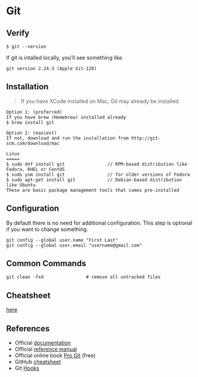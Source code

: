 # Git

## Verify
```
$ git --version
```
If git is intalled locally, you'll see something like 
```
git version 2.24.3 (Apple Git-128)
```

## Installation

> If you have XCode installed on Mac, Git may already be installed.

```
Option 1: (preferred)
If you have brew (Homebrew) installed already
$ brew install git

Option 2: (easiest)
If not, download and run the installation from http://git-scm.com/download/mac

Linux
=====
$ sudo dnf install git                // RPM-based distribution like Fedora, RHEL or CentOS
$ sudo yum install git                // for older versions of Fedora
$ sudo apt-get install git            // Debian-based distribution like Ubuntu
These are basic package management tools that comes pre-installed
```

## Configuration

By default there is no need for additional configuration. This step is optional if you want to change something.
```
git config --global user.name "First Last"
git config --global user.email "username@gmail.com"
```

## Common Commands

```
git clean -fxd                # remove all untracked files
```

## Cheatsheet

[here](./cheatsheet.md)

## References

- Official [documentation](https://git-scm.com/doc)
- Official [reference manual](https://git-scm.com/docs)
- Official online book [Pro Git](https://git-scm.com/book) (free)
- GitHub [cheatsheet](https://training.github.com/downloads/github-git-cheat-sheet/)
- Git [Hooks](https://git-scm.com/docs/githooks)
